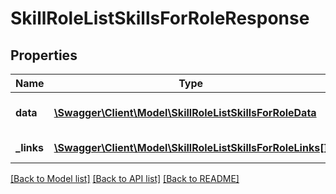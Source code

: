 # SkillRoleListSkillsForRoleResponse

## Properties
Name | Type | Description | Notes
------------ | ------------- | ------------- | -------------
**data** | [**\Swagger\Client\Model\SkillRoleListSkillsForRoleData**](SkillRoleListSkillsForRoleData.md) | List of all retrieved skills | 
**_links** | [**\Swagger\Client\Model\SkillRoleListSkillsForRoleLinks[]**](SkillRoleListSkillsForRoleLinks.md) | Links to pages | 

[[Back to Model list]](../README.md#documentation-for-models) [[Back to API list]](../README.md#documentation-for-api-endpoints) [[Back to README]](../README.md)



